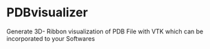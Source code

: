 # PDBvisualizer
Generate 3D- Ribbon visualization of PDB File with VTK which can be incorporated to your Softwares 
